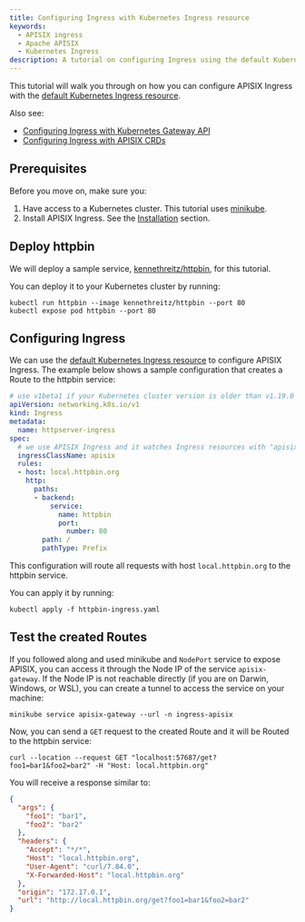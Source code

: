 ```yaml
---
title: Configuring Ingress with Kubernetes Ingress resource
keywords:
  - APISIX ingress
  - Apache APISIX
  - Kubernetes Ingress
description: A tutorial on configuring Ingress using the default Kubernetes Ingress resource.
---
```

<!--
#
# Licensed to the Apache Software Foundation (ASF) under one or more
# contributor license agreements.  See the NOTICE file distributed with
# this work for additional information regarding copyright ownership.
# The ASF licenses this file to You under the Apache License, Version 2.0
# (the "License"); you may not use this file except in compliance with
# the License.  You may obtain a copy of the License at
#
#     http://www.apache.org/licenses/LICENSE-2.0
#
# Unless required by applicable law or agreed to in writing, software
# distributed under the License is distributed on an "AS IS" BASIS,
# WITHOUT WARRANTIES OR CONDITIONS OF ANY KIND, either express or implied.
# See the License for the specific language governing permissions and
# limitations under the License.
#
-->

This tutorial will walk you through on how you can configure APISIX Ingress with the [default Kubernetes Ingress resource](https://kubernetes.io/docs/concepts/services-networking/ingress/).

Also see:

- [Configuring Ingress with Kubernetes Gateway API](https://apisix.apache.org/docs/ingress-controller/tutorials/configure-ingress-with-gateway-api)
- [Configuring Ingress with APISIX CRDs](https://apisix.apache.org/docs/ingress-controller/tutorials/proxy-the-httpbin-service)

## Prerequisites

Before you move on, make sure you:

1. Have access to a Kubernetes cluster. This tutorial uses [minikube](https://github.com/kubernetes/minikube).
2. Install APISIX Ingress. See the [Installation](https://apisix.apache.org/docs/ingress-controller/deployments/minikube) section.

## Deploy httpbin

We will deploy a sample service, [kennethreitz/httpbin](https://hub.docker.com/r/kennethreitz/httpbin/), for this tutorial.

You can deploy it to your Kubernetes cluster by running:

```shell
kubectl run httpbin --image kennethreitz/httpbin --port 80
kubectl expose pod httpbin --port 80
```

## Configuring Ingress

We can use the [default Kubernetes Ingress resource](https://kubernetes.io/docs/concepts/services-networking/ingress/#the-ingress-resource) to configure APISIX Ingress. The example below shows a sample configuration that creates a Route to the httpbin service:

```yaml title="httpbin-ingress.yaml"
# use v1beta1 if your Kubernetes cluster version is older than v1.19.0
apiVersion: networking.k8s.io/v1
kind: Ingress
metadata:
  name: httpserver-ingress
spec:
  # we use APISIX Ingress and it watches Ingress resources with "apisix" ingressClassName
  ingressClassName: apisix
  rules:
  - host: local.httpbin.org
    http:
      paths:
      - backend:
          service:
            name: httpbin
            port:
              number: 80
        path: /
        pathType: Prefix
```

This configuration will route all requests with host `local.httpbin.org` to the httpbin service.

You can apply it by running:

```shell
kubectl apply -f httpbin-ingress.yaml
```

## Test the created Routes

If you followed along and used minikube and `NodePort` service to expose APISIX, you can access it through the Node IP of the service `apisix-gateway`. If the Node IP is not reachable directly (if you are on Darwin, Windows, or WSL), you can create a tunnel to access the service on your machine:

```shell
minikube service apisix-gateway --url -n ingress-apisix
```

Now, you can send a `GET` request to the created Route and it will be Routed to the httpbin service:

```shell
curl --location --request GET "localhost:57687/get?foo1=bar1&foo2=bar2" -H "Host: local.httpbin.org"
```

You will receive a response similar to:

```json title="output"
{
  "args": {
    "foo1": "bar1", 
    "foo2": "bar2"
  }, 
  "headers": {
    "Accept": "*/*", 
    "Host": "local.httpbin.org", 
    "User-Agent": "curl/7.84.0", 
    "X-Forwarded-Host": "local.httpbin.org"
  }, 
  "origin": "172.17.0.1", 
  "url": "http://local.httpbin.org/get?foo1=bar1&foo2=bar2"
}
```

